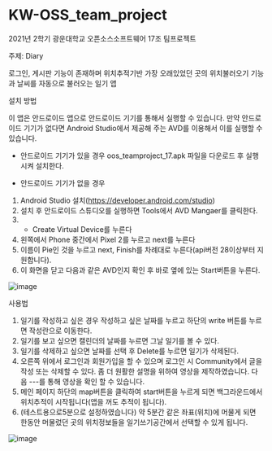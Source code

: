 # KW-OSS_team_project
2021년 2학기
광운대학교 오픈소스소프트웨어 17조 팀프로젝트

주제: Diary

로그인, 게시판 기능이 존재하며 위치추적기반 가장 오래있었던 곳의 위치불러오기 기능과 날씨를 자동으로 불러오는 일기 앱

설치 방법
 
 이 앱은 안드로이드 앱으로 안드로이드 기기를 통해서 실행할 수 있습니다. 만약 안드로이드 기기가 없다면 Android Studio에서 제공해 주는 AVD를 이용해서 이를 실행할 수 있습니다.

- 안드로이드 기기가 있을 경우
  oos_teamproject_17.apk 파일을 다운로드 후 실행시켜 설치한다.
 
- 안드로이드 기기가 없을 경우
 1. Android Studio 설치(https://developer.android.com/studio)
 2. 설치 후 안드로이드 스튜디오를 실행하면 Tools에서 AVD Mangaer를 클릭한다.
 3. + Create Virtual Device를 누른다
 4. 왼쪽에서 Phone 중간에서 Pixel 2를 누르고 next를 누른다
 5. 이름이 Pie인 것을 누르고 next, Finish를 차례대로 누른다(api버전 28이상부터 지원합니다).
 6. 이 화면을 닫고 다음과 같은 AVD인지 확인 후 바로 옆에 있는 Start버튼을 누른다.
 
 ![image](https://user-images.githubusercontent.com/76930260/142139683-d7c9dc5b-dd45-44f1-b4fd-c3218e77f971.png)

사용법
 

1) 일기를 작성하고 싶은 경우 작성하고 싶은 날짜를 누르고 하단의 write 버튼를 누르면 작성란으로 이동한다.
2) 일기를 보고 싶으면 캘린더의 날짜를 누르면 그날 일기를 볼 수 있다.
3) 일기를 삭제하고 싶으면 날짜를 선택 후 Delete를 누르면 일기가 삭제된다.
4) 오른쪽 위에서 로그인과 회원가입을 할 수 있으며 로그인 시 Community에서 글을 작성 또는 삭제할 수 있다. 
좀 더 원활한 설명을 위하여 영상을 제작하였습니다. 다음 ---를 통해 영상을 확인 할 수 있습니다.
5) 메인 페이지 하단의 map버튼을 클릭하여 start버튼을 누르게 되면 백그라운드에서 위치추적이 시작됩니다(앱을 꺼도 추적이 됩니다).
6) (테스트용으로5분으로 설정하였습니다) 약 5분간 같은 좌표(위치)에 머물게 되면 한동안 머물렀던 곳의 위치정보들을 일기쓰기공간에서 선택할 수 있게 됩니다.
 


![image](https://user-images.githubusercontent.com/76930260/142139820-37547b90-14b5-46c7-901f-1bf7abb4c1b5.png)
